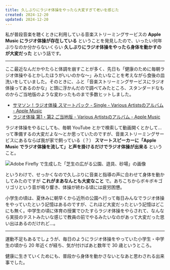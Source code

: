 ```yaml
---
title: 久しぶりにラジオ体操をやったら大変すぎて老いを感じた
created: 2024-12-20
updated: 2024-12-20
---
```


私が普段音楽を聴くときに利用している音楽ストリーミングサービスの **Apple Music にラジオ体操が存在している** ということを発見したので、いったい何年ぶりなのか分からないくらい **久しぶりにラジオ体操をやったら身体を動かすのが大変だった** という話です。

---

ここ最近なんだかやたらと体調を崩すことが多く、先日も「健康のために毎朝ラジオ体操やるとかしたほうがいいのかな～」みたいなことを考えながら食後の皿洗いをしていました。そのときに、ふと「音楽ストリーミングサービスにラジオ体操ってあるのかな」と頭に浮かんだので調べてみたところ、スタンダードなものからご当地版のような変わったものまで多数ヒットしました。

- [サマソン！ラジオ体操 スマートパック - Single - Various Artistsのアルバム - Apple Music](https://music.apple.com/jp/album/%E3%82%B5%E3%83%9E%E3%82%BD%E3%83%B3-%E3%83%A9%E3%82%B8%E3%82%AA%E4%BD%93%E6%93%8D-%E3%82%B9%E3%83%9E%E3%83%BC%E3%83%88%E3%83%91%E3%83%83%E3%82%AF-single/543121583)
- [ラジオ体操 第1・第2 ご当地版 - Various Artistsのアルバム - Apple Music](https://music.apple.com/jp/album/%E3%83%A9%E3%82%B8%E3%82%AA%E4%BD%93%E6%93%8D-%E7%AC%AC1-%E7%AC%AC2-%E3%81%94%E5%BD%93%E5%9C%B0%E7%89%88/989741662)

ラジオ体操をやるにしても、毎朝 YouTube とかで検索して動画開くとかして…って準備するの大変だよな～とか思っていたのですが、音楽ストリーミングサービスにあるならば我が家で飼っている（？） **スマートスピーカーに「Apple Music でラジオ体操を流して」と声を掛けるだけでラジオ体操が出来る** ということ。

![Adobe Firefly で生成した「芝生の広がる公園、遊具、砂場」の画像](0ea485d7-aa1d-4e9b-17c1-23b3f8af0300)

というわけで、せっかくなので久しぶりに音楽と指導の声に合わせて身体を動かしてみたのですが **これがまあなんとも大変なこと** で。あちこちからボキボキゴリゴリという音が鳴り響き、体操が終わる頃には疲労困憊。

小学生の頃は、夏休みに朝早くから近所の公園へ行って毎日みんなでラジオ体操をやっていたという記憶はあるのですが、これほど大変だったという記憶はどこにも無く。中学生の頃に体育の授業でひたすらラジオ体操をやらされて、なんなら実技のテストみたいな感じで教員の前でやるみたいなのがあって大変だった思い出はあるのだけれど…。

---

運動不足もあるでしょうが、毎日のようにラジオ体操をやっていた小学生・中学生の頃から 20 年近くが経ち、気が付けばあと数年で 30 歳というところ。

健康に生きていくためにも、普段から身体を動かさないとなあと思わされる出来事でした。
